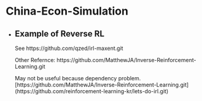 # China-Econ-Simulation
<ul>
  <li> <h2> Example of Reverse RL </h2> </li>
  <p> See https://github.com/qzed/irl-maxent.git </p>
  <p> Other Refernce: https://github.com/MatthewJA/Inverse-Reinforcement-Learning.git </p>
  <p> May not be useful because dependency problem. [https://github.com/MatthewJA/Inverse-Reinforcement-Learning.git](https://github.com/reinforcement-learning-kr/lets-do-irl.git) </p>
</ul>
